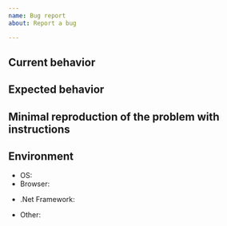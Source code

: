 ```yaml
---
name: Bug report
about: Report a bug

---
```

<!-- 
Before creating an issue or submitting a PR, please check that your issue is not already fixed in the latest stable version and that a similar issue or PR is not reported already (also check closed issues).
-->

<!--
Please help us process GitHub Issues faster by providing the following information.

Note: If you have a question about your entire application or use case, please post it on the Okta Developer Forum (https://devforum.okta.com) instead. For urgent issues contact support@okta.com. Issues in this repository are reserved for bug reports and feature requests.
-->

## Current behavior
<!-- Describe how the issue manifests. -->


## Expected behavior
<!-- Describe what the desired behavior would be. -->


## Minimal reproduction of the problem with instructions
<!--
For bug reports please provide the *STEPS TO REPRODUCE* and if possible a *MINIMAL DEMO* of the problem.
You could use one of our sample applications to build a reproduction demo: https://github.com/okta?q=samples-aspnet
-->


## Environment

- OS:
- Browser: 
<!-- if applicable, specify browser name and version -->
- .Net Framework: 
<!-- i.e., .Net Core 3.1 -->
- Other:
<!-- Provide any other relevant environment details, if applicable. -->
